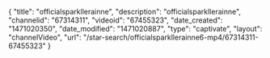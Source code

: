 {
    "title": "officialsparkllerainne",
    "description": "officialsparkllerainne",
    "channelid": "67314311",
    "videoid": "67455323",
    "date_created": "1471020350",
    "date_modified": "1471020887",
    "type": "captivate",
    "layout": "channelVideo",
    "url": "\/star-search\/officialsparkllerainne6-mp4\/67314311-67455323"
}